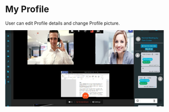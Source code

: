 # My Profile

User can edit Profile details and change Profile picture.

![](../.gitbook/assets/image%20%28114%29.png)

